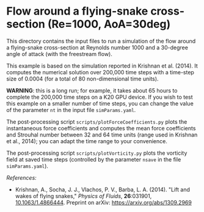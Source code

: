 # Flow around a flying-snake cross-section (Re=1000, AoA=30deg)

This directory contains the input files to run a simulation of the flow around a flying-snake cross-section at Reynolds number 1000 and a 30-degree angle of attack (with the freestream flow).

This example is based on the simulation reported in Krishnan et al. (2014).
It computes the numerical solution over 200,000 time steps with a time-step size of 0.0004 (for a total of 80 non-dimensional time units).

**WARNING**: this is a long run; for example, it takes about 65 hours to complete the 200,000 time steps on a K20 GPU device.
If you wish to test this example on a smaller number of time steps, you can change the value of the parameter `nt` in the input file `simParams.yaml`.

The post-processing script `scripts/plotForceCoefficients.py` plots the instantaneous force coefficients and computes the mean force coefficients and Strouhal number between 32 and 64 time units (range used in Krishnan et al., 2014); you can adapt the time range to your convenience.

The post-processing script `scripts/plotVorticity.py` plots the vorticity field at saved time steps (controlled by the parameter `nsave` in the file `simParams.yaml`).


_References:_
* Krishnan, A., Socha, J. J., Vlachos, P. V., Barba, L. A. (2014). "Lift and wakes of flying snakes," _Physics of Fluids_, __26__:031901, [10.1063/1.4866444](https://dx.doi.org/10.1063/1.4866444). Preprint on arXiv: https://arxiv.org/abs/1309.2969